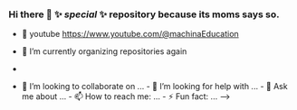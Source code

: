 ### Hi there 👋   ✨ _special_ ✨ repository because its moms says so.

- 🔭 youtube https://www.youtube.com/@machinaEducation
- 🌱 I’m currently organizing repositories again

- 
- 👯 I’m looking to collaborate on ... - 🤔 I’m looking for help with ... - 💬 Ask me about ... - 📫 How to reach me: ... - ⚡ Fun fact: ...
-->
